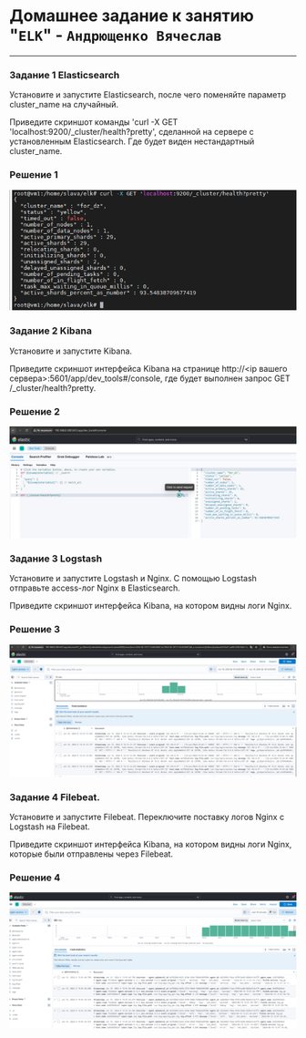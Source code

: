 # Домашнее задание к занятию "`ELK`" - `Андрющенко Вячеслав`


---

### Задание 1  Elasticsearch  


Установите и запустите Elasticsearch, после чего поменяйте параметр cluster_name на случайный.

Приведите скриншот команды 'curl -X GET 'localhost:9200/_cluster/health?pretty', сделанной на сервере с установленным Elasticsearch. Где будет виден нестандартный cluster_name.


### Решение 1  

![elastic](/pic/1.png) 






### Задание 2 Kibana


Установите и запустите Kibana.

Приведите скриншот интерфейса Kibana на странице http://<ip вашего сервера>:5601/app/dev_tools#/console, где будет выполнен запрос GET /_cluster/health?pretty.



### Решение 2  


![kibana](/pic/2.png) 


### Задание 3 Logstash

Установите и запустите Logstash и Nginx. С помощью Logstash отправьте access-лог Nginx в Elasticsearch.

Приведите скриншот интерфейса Kibana, на котором видны логи Nginx.


### Решение 3

![logstash](/pic/3.png) 


### Задание 4 Filebeat.


Установите и запустите Filebeat. Переключите поставку логов Nginx с Logstash на Filebeat.

Приведите скриншот интерфейса Kibana, на котором видны логи Nginx, которые были отправлены через Filebeat.



### Решение 4  

![filebeat](/pic/4.png) 

